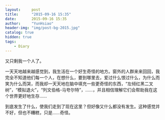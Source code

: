 ```yaml
---
layout:     post
title:      "2015-09-16 15:35"
date:       2015-09-16 15:35
author:     "YunHsiao"
header-img: "img/post-bg-2015.jpg"
catalog: true
hidden: true
tags:
    - Diary
---
```

又只剩我一个人了。

一天天地越来越感觉到，我生活在一个好生奇怪的地方。窗外的人群来来回回，我完全不知道他们每一个人，在想什么，要到哪里去，爱过什么恨过什么，为什么而笑为什么而哭，而我却一天天地在脑中填充一些更奇怪的东西，“左倾红黑二叉树”，“模拟退火”，“列文伯格-马夸尔特”，……，并且相信理解它们会帮助我在这个世界更好地生存……

到底发生了什么，使我们走到了现在这里？但好像又什么都没有发生。这种感觉并不好，但也不糟糕，只是……奇怪。

